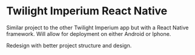 # Twilight Imperium React Native
Similar project to the other Twilight Imperium app but with a React Native framework. Will allow for deployment on either Android or Iphone. 

Redesign with better project structure and design.

